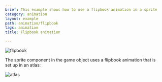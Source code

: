```yaml
---
brief: This example shows how to use a flipbook animation in a sprite
category: animation
layout: example
path: animation/flipbook
tags: animation
title: Flipbook animation

---
```



![flipbook](flipbook.png)

The sprite component in the game object uses a flipbook animation that is set up in an atlas:

![atlas](atlas.png)
